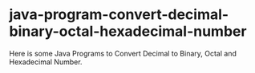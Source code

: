# java-program-convert-decimal-binary-octal-hexadecimal-number
Here is some Java Programs to Convert Decimal to Binary, Octal and Hexadecimal Number.
